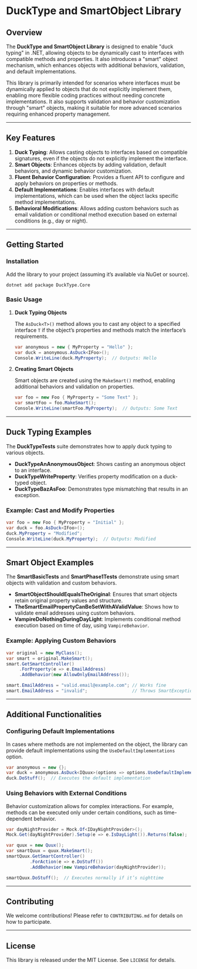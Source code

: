 # DuckType and SmartObject Library

## Overview

The **DuckType and SmartObject Library** is designed to enable "duck typing" in .NET, allowing objects to be dynamically cast to interfaces with compatible methods and properties. It also introduces a "smart" object mechanism, which enhances objects with additional behaviors, validation, and default implementations.

This library is primarily intended for scenarios where interfaces must be dynamically applied to objects that do not explicitly implement them, enabling more flexible coding practices without needing concrete implementations. It also supports validation and behavior customization through "smart" objects, making it suitable for more advanced scenarios requiring enhanced property management.

---

## Key Features

1. **Duck Typing**: Allows casting objects to interfaces based on compatible signatures, even if the objects do not explicitly implement the interface.
2. **Smart Objects**: Enhances objects by adding validation, default behaviors, and dynamic behavior customization.
3. **Fluent Behavior Configuration**: Provides a fluent API to configure and apply behaviors on properties or methods.
4. **Default Implementations**: Enables interfaces with default implementations, which can be used when the object lacks specific method implementations.
5. **Behavioral Modifications**: Allows adding custom behaviors such as email validation or conditional method execution based on external conditions (e.g., day or night).

---

## Getting Started

### Installation

Add the library to your project (assuming it’s available via NuGet or source).

```shell
dotnet add package DuckType.Core
```

### Basic Usage

1. **Duck Typing Objects**

   The `AsDuck<T>()` method allows you to cast any object to a specified interface `T` if the object’s properties and methods match the interface’s requirements.

   ```csharp
   var anonymous = new { MyProperty = "Hello" };
   var duck = anonymous.AsDuck<IFoo>();
   Console.WriteLine(duck.MyProperty);  // Outputs: Hello
   ```

2. **Creating Smart Objects**

   Smart objects are created using the `MakeSmart()` method, enabling additional behaviors and validation on properties.

   ```csharp
   var foo = new Foo { MyProperty = "Some Text" };
   var smartFoo = foo.MakeSmart();
   Console.WriteLine(smartFoo.MyProperty);  // Outputs: Some Text
   ```

---

## Duck Typing Examples

The **DuckTypeTests** suite demonstrates how to apply duck typing to various objects.

- **DuckTypeAnAnonymousObject**: Shows casting an anonymous object to an interface.
- **DuckTypeWriteProperty**: Verifies property modification on a duck-typed object.
- **DuckTypeBazAsFoo**: Demonstrates type mismatching that results in an exception.

### Example: Cast and Modify Properties

```csharp
var foo = new Foo { MyProperty = "Initial" };
var duck = foo.AsDuck<IFoo>();
duck.MyProperty = "Modified";
Console.WriteLine(duck.MyProperty);  // Outputs: Modified
```

---

## Smart Object Examples

The **SmartBasicTests** and **SmartPhase1Tests** demonstrate using smart objects with validation and custom behaviors.

- **SmartObjectShouldEqualsTheOriginal**: Ensures that smart objects retain original property values and structure.
- **TheSmartEmailPropertyCanBeSetWithAValidValue**: Shows how to validate email addresses using custom behaviors.
- **VampireDoNothingDuringDayLight**: Implements conditional method execution based on time of day, using `VampireBehavior`.

### Example: Applying Custom Behaviors

```csharp
var original = new MyClass();
var smart = original.MakeSmart();
smart.GetSmartController()
     .ForProperty(e => e.EmailAddress)
     .AddBehavior(new AllowOnlyEmailAddress());

smart.EmailAddress = "valid.email@example.com"; // Works fine
smart.EmailAddress = "invalid";                 // Throws SmartException
```

---

## Additional Functionalities

### Configuring Default Implementations

In cases where methods are not implemented on the object, the library can provide default implementations using the `UseDefaultImplementations` option.

```csharp
var anonymous = new {};
var duck = anonymous.AsDuck<IQuux>(options => options.UseDefaultImplementations());
duck.DoStuff();  // Executes the default implementation
```

### Using Behaviors with External Conditions

Behavior customization allows for complex interactions. For example, methods can be executed only under certain conditions, such as time-dependent behavior.

```csharp
var dayNightProvider = Mock.Of<IDayNightProvider>();
Mock.Get(dayNightProvider).Setup(e => e.IsDayLight()).Returns(false);

var quux = new Quux();
var smartQuux = quux.MakeSmart();
smartQuux.GetSmartController()
         .ForAction(e => e.DoStuff())
         .AddBehavior(new VampireBehavior(dayNightProvider));

smartQuux.DoStuff();  // Executes normally if it’s nighttime
```

---

## Contributing

We welcome contributions! Please refer to `CONTRIBUTING.md` for details on how to participate.

---

## License

This library is released under the MIT License. See `LICENSE` for details.

